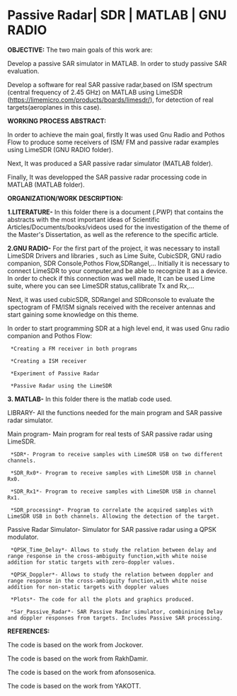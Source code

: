 # Passive Radar| SDR | MATLAB | GNU RADIO

**OBJECTIVE:**
 The two main goals of this work are:
 
  Develop a passive SAR simulator in MATLAB. In order to study passive SAR evaluation.
  
  Develop a software for real SAR passive radar,based on ISM spectrum (central frequency of 2.45 GHz) on MATLAB using LimeSDR (https://limemicro.com/products/boards/limesdr/), for detection of real targets(aeroplanes in this case).
 
**WORKING PROCESS ABSTRACT:**
 
In order to achieve the main goal, firstly It was used Gnu Radio and Pothos Flow to produce some receivers of ISM/ FM and passive radar examples using LimeSDR (GNU RADIO folder).

Next, It was produced a SAR passive radar simulator (MATLAB folder).

Finally, It was developped the SAR passive radar processing code in MATLAB (MATLAB folder).

**ORGANIZATION/WORK DESCRIPTION:** 

 **1.LITERATURE-** In this folder there is a document (.PWP) that contains the abstracts with the most important ideas of Scientific Articles/Documents/books/videos used for the investigation of the theme of the Master's Dissertation, as well as the reference to the specific article.

**2.GNU RADIO-** For the first part of the project, it was necessary to install LimeSDR Drivers and libraries , such as Lime Suite, CubicSDR, GNU radio companion, SDR Console,Pothos Flow,SDRangel,...
  Initially it is necessary to connect LimeSDR to your computer,and be able to recognize It as a device. In order to check if this connection was well made, It can be used Lime suite, where you can see LimeSDR status,callibrate Tx and Rx,...

Next, it was used cubicSDR, SDRangel and SDRconsole to evaluate the spectogram of FM/ISM signals received with the receiver antennas and start gaining some knowledge on this theme.

In order to start programming SDR at a high level end, it was used Gnu radio companion and Pothos Flow:

     *Creating a FM receiver in both programs
     
     *Creating a ISM receiver
     
     *Experiment of Passive Radar
     
     *Passive Radar using the LimeSDR

 **3. MATLAB-** In this folder there is the matlab code used.
 
  LIBRARY- All the functions needed for the main program and SAR passive radar simulator.
  
  Main program- Main program for real tests of SAR passive radar using LimeSDR.
  
     *SDR*- Program to receive samples with LimeSDR USB on two different channels.
   
     *SDR_Rx0*- Program to receive samples with LimeSDR USB in channel Rx0.
  
     *SDR_Rx1*- Program to receive samples with LimeSDR USB in channel Rx1.
     
     *SDR_processing*- Program to correlate the acquired samples with LimeSDR USB in both channels. Allowing the detection of the target.
   
  Passive Radar Simulator- Simulator for SAR passive radar using a QPSK modulator.
  
     *QPSK_Time_Delay*- Allows to study the relation between delay and range response in the cross-ambiguity function,with white noise addition for static targets with zero-doppler values.
     
     *QPSK_Doppler*- Allows to study the relation between doppler and range response in the cross-ambiguity function,with white noise addition for non-static targets with doppler values
     
     *Plots*- The code for all the plots and graphics produced.
     
     *Sar_Passive_Radar*- SAR Passive Radar simulator, combinining Delay and doppler responses from targets. Includes Passive SAR processing.

**REFERENCES:**

The code is based on the work from Jockover.

The code is based on the work from RakhDamir.

The code is based on the work from afonsosenica.

The code is based on the work from YAKOTT.
